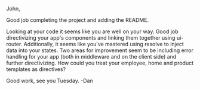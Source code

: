 John,


Good job completing the project and adding the README.

Looking at your code it seems like you are well on your way. Good job directivizing your app's components and linking them together using ui-router. Additionally, it seems like you've mastered using resolve to inject data into your states. Two areas for improvement seem to be including error handling for your app (both in middleware and on the client side) and further directivizing. How could you treat your employee, home and product templates as directives?


Good work, see you Tuesday.
-Dan